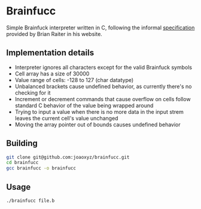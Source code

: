 # Brainfucc

Simple Brainfuck interpreter written in C, following the 
informal [specification](https://www.muppetlabs.com/~breadbox/bf/) 
provided by Brian Raiter in his website.

## Implementation details
- Interpreter ignores all characters except for the valid Brainfuck symbols
- Cell array has a size of 30000
- Value range of cells: -128 to 127 (char datatype)
- Unbalanced brackets cause undefined behavior, as currently there's no 
checking for it
- Increment or decrement commands that cause overflow on cells follow standard
C behavior of the value being wrapped around
- Trying to input a value when there is no more data in the input strem leaves
the current cell's value unchanged 
- Moving the array pointer out of bounds causes undefined behavior

## Building

``` bash
git clone git@github.com:joaoxyz/brainfucc.git
cd brainfucc
gcc brainfucc -o brainfucc
```

## Usage

``` bash
./brainfucc file.b
```
